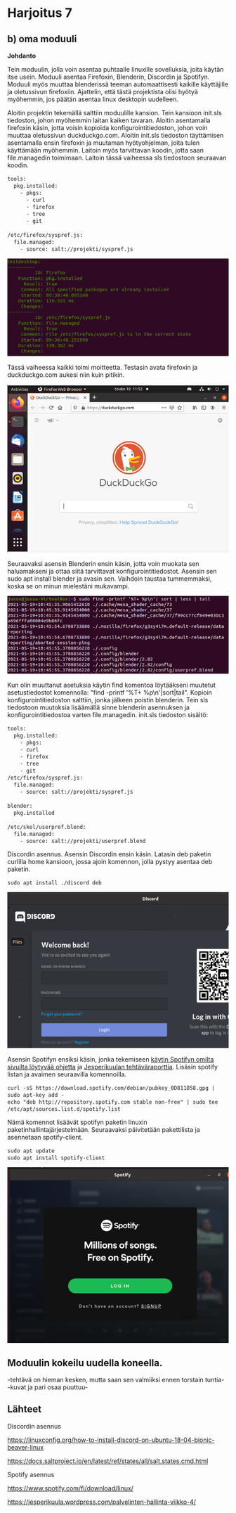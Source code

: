 # Harjoitus 7

## b) oma moduuli

**Johdanto**

Tein moduulin, jolla voin asentaa puhtaalle linuxille sovelluksia, joita käytän itse usein. Moduuli asentaa Firefoxin, Blenderin, Discordin ja Spotifyn. Moduuli myös muuttaa blenderissä teeman automaattisesti kaikille käyttäjille ja oletussivun firefoxiin. Ajattelin, että tästä projektista olisi hyötyä myöhemmin, jos päätän asentaa linux desktopin uudelleen. 

Aloitin projektin tekemällä salttiin moduulille kansion. Tein kansioon init.sls tiedoston, johon myöhemmin laitan kaiken tavaran. Aloitin asentamalla firefoxin käsin, jotta voisin kopioida konfigurointitiedoston, johon voin muuttaa oletussivun duckduckgo.com. Aloitin init.sls tiedoston täyttämisen asentamalla ensin firefoxin ja muutaman hyötyohjelman, joita tulen käyttämään myöhemmin. Laitoin myös tarvittavan koodin, jotta saan file.managedin toimimaan. Laitoin tässä vaiheessa sls tiedostoon seuraavan koodin.

	tools:
	  pkg.installed:
	    - pkgs:
	      - curl
   	      - firefox
	      - tree
	      - git
	      
	/etc/firefox/syspref.js:
  	  file.managed:
 	    - source: salt://projekti/syspref.js

![kuva2](/images/kuva2.png)

Tässä vaiheessa kaikki toimi moitteetta. Testasin avata firefoxin ja duckduckgo.com aukesi niin kuin pitikin. 

![kuva1](/images/kuva3.png)

Seuraavaksi asensin Blenderin ensin käsin, jotta voin muokata sen haluamakseni ja ottaa siitä tarvittavat konfigurointitiedostot. Asensin sen sudo apt install blender ja avasin sen. Vaihdoin taustaa tummemmaksi, koska se on minun mielestäni mukavampi. 

![kuva3](images/kuva4.png)

Kun olin muuttanut asetuksia käytin find komentoa löytääkseni muutetut asetustiedostot komennolla: "find -printf '%T+ %p\n'|sort|tail". Kopioin konfigurointitiedoston salttiin, jonka jälkeen poistin blenderin. Tein sls tiedostoon muutoksia lisäämällä sinne blenderin asennuksen ja konfigurointitiedostoa varten file.managedin. init.sls tiedoston sisältö:

	tools:
	  pkg.installed:
	    - pkgs:
	    - curl
	    - firefox
	    - tree
	    - git
	/etc/firefox/syspref.js:
	  file.managed:
	    - source: salt://projekti/syspref.js

	blender:
	  pkg.installed
  
	/etc/skel/userpref.blend:
	  file.managed:
	    - source: salt://projekti/userpref.blend
	    
Discordin asennus. Asensin Discordin ensin käsin. Latasin deb paketin curlilla home kansioon, jossa ajoin komennon, jolla pystyy asentaa deb paketin.

	
	sudo apt install ./discord deb

![kuva4](/images/kuva6.png)

Asensin Spotifyn ensiksi käsin, jonka tekemiseen [käytin Spotifyn omilta sivuilta löytyvää ohjetta](https://www.spotify.com/fi/download/linux/) ja [Jesperikuulan tehtäväraporttia](https://jesperikuula.wordpress.com/palvelinten-hallinta-viikko-4/). Lisäsin spotify listan ja avaimen seuraavilla komennoilla.

	curl -sS https://download.spotify.com/debian/pubkey_0D811D58.gpg | sudo apt-key add - 
	echo "deb http://repository.spotify.com stable non-free" | sudo tee /etc/apt/sources.list.d/spotify.list
	
Nämä komennot lisäävät spotifyn paketin linuxin paketinhallintajärjestelmään. Seuraavaksi päivitetään pakettilista ja asennetaan spotify-client.

	sudo apt update
	sudo apt install spotify-client
	
![kuva5](/images/kuva5.png)



## Moduulin kokeilu uudella koneella. 



-tehtävä on hieman kesken, mutta saan sen valmiiksi ennen torstain tuntia- -kuvat ja pari osaa puuttuu-

## Lähteet

Discordin asennus

https://linuxconfig.org/how-to-install-discord-on-ubuntu-18-04-bionic-beaver-linux

https://docs.saltproject.io/en/latest/ref/states/all/salt.states.cmd.html

Spotify asennus

https://www.spotify.com/fi/download/linux/

https://jesperikuula.wordpress.com/palvelinten-hallinta-viikko-4/
